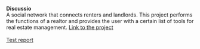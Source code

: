 <b>Discussio</b><br>
A social network that connects renters and landlords. This project performs the functions of a realtor and provides the user with a certain list of tools for real estate management. <a href="https://discussio.site/">Link to the project</a><br><br>
<a href="https://docs.google.com/spreadsheets/d/1Q0MOnH_12zewMT1qRiH03VzN4BmyrRZ1usgUTMnIllk/edit#gid=0">Test report</a>
